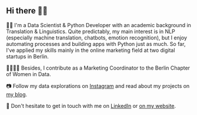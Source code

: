## Hi there 👋🏼

👩‍💻 I'm a Data Scientist & Python Developer with an academic background in Translation & Linguistics. Quite predictably, my main interest is in NLP (especially machine translation, chatbots, emotion recognition), but I enjoy automating processes and building apps with Python just as much. So far, I've applied my skills mainly in the online marketing field at two digital startups in Berlin.

👩‍👩‍👧‍👧 Besides, I contribute as a Marketing Coordinator to the Berlin Chapter of Women in Data.

📷 Follow my data explorations on [Instagram](https://www.instagram.com/datalingo/) and read about my projects on [my blog](https://lorenaciutacu.com/category/blog/).

📨 Don't hesitate to get in touch with me on [LinkedIn](https://www.linkedin.com/in/lorena-ciutacu/) or [on my website](https://lorenaciutacu.com/contact/).
